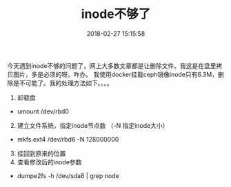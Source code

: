 ﻿---
layout: post
title:  inode不够了
date:   2018-02-27 15:15:58
categories: Linux
tags: Linux
---


今天遇到inode不够的问题了，网上大多数文章都是让删除文件。我这是在盘里拷贝图片，多是必须的呀。咋办。
我使用docker挂载ceph镜像inode只有6.3M，删除是不可能了。我的处理方法如下。。。。
1. 卸载盘
- umount /dev/rbd0
2. 建立文件系统，指定inode节点数  （-N 指定inode大小）
- mkfs.ext4 /dev/rbd6 -N 128000000
3. 挂回到原来的位置
4. 查看修改后的inode参数  
- dumpe2fs -h /dev/sda6 | grep node  